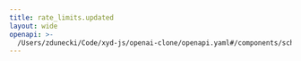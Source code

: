 ```yaml
---
title: rate_limits.updated
layout: wide
openapi: >-
  /Users/zdunecki/Code/xyd-js/openai-clone/openapi.yaml#/components/schemas/RealtimeServerEventRateLimitsUpdated
---
```



